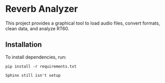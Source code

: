 # Reverb Analyzer
This project provides a graphical tool to load audio files, convert formats, clean data, and analyze RT60.

## Installation
To install dependencies, run:
```shell
pip install -r requirements.txt

Sphinx still isn't setup
